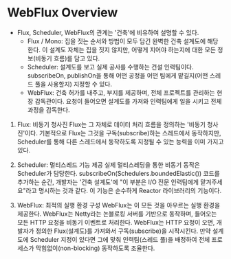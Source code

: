 # WebFlux Overview

- Flux, Scheduler, WebFlux의 관계는 '건축'에 비유하여 설명할 수 있다.
    - Flux / Mono: 집을 짓는 순서와 방법이 모두 담긴 완벽한 건축 설계도에 해당한다. 이 설계도 자체는 집을 짓지 않지만, 어떻게 지어야 하는지에 대한 모든 정보(비동기 흐름)를 담고 있다.
    - Scheduler: 설계도를 보고 실제 공사를 수행하는 건설 인력팀이다. subscribeOn, publishOn을 통해 어떤 공정을 어떤 팀에게 맡길지(어떤 스레드 풀을 사용할지) 지정할 수 있다.
    - WebFlux: 건축 허가를 내주고, 부지를 제공하며, 전체 프로젝트를 관리하는 현장 감독관이다. 요청이 들어오면 설계도를 가져와 인력팀에게 일을 시키고 전체 과정을 감독한다.

1. Flux: 비동기 청사진
Flux는 그 자체로 데이터 처리 흐름을 정의하는 '비동기 청사진'이다. 기본적으로 Flux는 그것을 구독(subscribe)하는 스레드에서 동작하지만, Scheduler를 통해 다른 스레드에서 동작하도록 지정될 수 있는 능력을 이미 가지고 있다.

2. Scheduler: 멀티스레드 기능 제공
실제 멀티스레딩을 통한 비동기 동작은 Scheduler가 담당한다. subscribeOn(Schedulers.boundedElastic()) 코드를 추가하는 순간, 개발자는 '건축 설계도'에 "이 부분은 I/O 전문 인력팀에게 맡겨주세요"라고 명시하는 것과 같다. 이 기능은 순수하게 Reactor 라이브러리의 기능이다.

3. WebFlux: 최적의 실행 환경 구성
WebFlux는 이 모든 것을 아우르는 실행 환경을 제공한다. WebFlux는 Netty라는 논블로킹 서버를 기반으로 동작하며, 들어오는 모든 HTTP 요청을 비동기 이벤트로 처리한다. WebFlux는 HTTP 요청이 오면, 개발자가 정의한 Flux(설계도)를 가져와서 구독(subscribe)을 시작시킨다. 만약 설계도에 Scheduler 지정이 있다면 그에 맞춰 인력팀(스레드 풀)을 배정하여 전체 프로세스가 막힘없이(non-blocking) 동작하도록 조율한다.